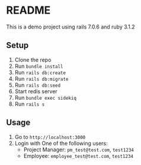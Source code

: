 # README
This is a demo project using rails 7.0.6 and ruby 3.1.2

## Setup
1. Clone the repo
2. Run `bundle install`
3. Run `rails db:create`
4. Run `rails db:migrate`
5. Run `rails db:seed`
6. Start redis server
7. Run `bundle exec sidekiq`
8. Run `rails s`

## Usage
1. Go to `http://localhost:3000`
2. Login with One of the following users:
    - Project Manager: `pm_test@test.com`, `test1234`
    - Employee: `employee_test@test.com`, `test1234`